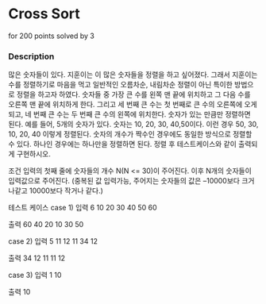 # Cross Sort
for 200 points solved by 3

### Description

많은 숫자들이 있다. 지훈이는 이 많은 숫자들을 정렬을 하고 싶어졌다. 그래서 지훈이는 수를 정렬하기로 마음을 먹고 일반적인 오름차순, 내림차순 정렬이 아닌 특이한 방법으로 정렬을 하고자 하였다. 숫자들 중 가장 큰 수를 왼쪽 맨 끝에 위치하고 그 다음 수를 오른쪽 맨 끝에 위치하게 한다. 그리고 세 번째 큰 수는 첫 번째로 큰 수의 오른쪽에 오게 되고, 네 번째 큰 수는 두 번째 큰 수의 왼쪽에 위치한다. 숫자가 있는 만큼만 정렬하면 된다. 예를 들어, 5개의 숫자가 있다. 숫자는 10, 20, 30, 40,50이다.
이런 경우 50, 30, 10, 20, 40 이렇게 정렬된다. 숫자의 개수가 짝수인 경우에도 동일한 방식으로 정렬할 수 있다.
하나인 경우에는 하나만을 정렬하면 된다. 정렬 후 테스트케이스와 같이 출력되게 구현하시오.

조건
입력의 첫째 줄에 숫자들의 개수 N(N <= 30)이 주어진다. 이후 N개의 숫자들이 입력값으로 주어진다.
(중복된 값 입력가능, 주어지는 숫자들의 값은 –10000보다 크거나같고 10000보다 작거나 같다.)


테스트 케이스
case 1)
입력
6
10 20 30 40 50 60

출력
60 40 20 10 30 50


case 2)
입력
5
11 12 11 34 12

출력
34 12 11 11 12


case 3)
입력
1
10

출력
10
